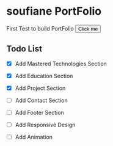 # soufiane PortFolio
First Test to build PortFolio
<button name="button" href="https://soufianebt.github.io/portfolio/" >Click me</button>

## Todo List
- [X] Add Mastered Technologies Section
- [X] Add Education Section
- [X] Add Project Section
- [ ] Add Contact Section
- [ ] Add Footer Section
- [ ] Add Responsive Design
- [ ] Add Animation



 